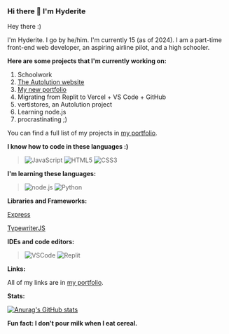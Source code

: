 ### Hi there 👋 I'm **Hyderite**

<!--
**Hyderite/Hyderite** is a ✨ _special_ ✨ repository because its `README.md` (this file) appears on your GitHub profile.

Here are some ideas to get you started:

- 🔭 I’m currently working on ...
- 🌱 I’m currently learning ...
- 👯 I’m looking to collaborate on ...
- 🤔 I’m looking for help with ...
- 💬 Ask me about ...
- 📫 How to reach me: ...
- 😄 Pronouns: ...
- ⚡ Fun fact: ...
-->

Hey there :)

I'm Hyderite. I go by he/him. I'm currently 15 (as of 2024). I am a part-time front-end web developer, an aspiring airline pilot, and a high schooler. 

**Here are some projects that I'm currently working on:**

1. Schoolwork
2. [The Autolution website](https://autolution.vercel.app/)
3. [My new portfolio](https://new.hyderite.dev/)
4. Migrating from Replit to Vercel + VS Code + GitHub
5. vertistores, an Autolution project
6. Learning node.js
7. procrastinating ;)

You can find a full list of my projects in [my portfolio](https://hyderite.dev/).

**I know how to code in these languages :)**

> ![JavaScript](https://img.shields.io/badge/JavaScript-F7DF1E?style=for-the-badge&logo=javascript&logoColor=black)
> ![HTML5](https://img.shields.io/badge/html5-%23E34F26.svg?style=for-the-badge&logo=html5&logoColor=white)
> ![CSS3](https://img.shields.io/badge/CSS3-blue?style=for-the-badge&logo=css3&logoColor=white)

**I'm learning these languages:**

> ![node.js](https://img.shields.io/badge/node.js-43853D?style=for-the-badge&logo=node.js&logoColor=white)
> ![Python](https://img.shields.io/badge/python-3670A0?style=for-the-badge&logo=python&logoColor=ffdd54)

**Libraries and Frameworks:**

[Express](https://expressjs.com/)

[TypewriterJS](https://www.npmjs.com/package/typewriter-effect)

**IDEs and code editors:**

> ![VSCode](https://img.shields.io/badge/VSCode-blue?style=for-the-badge&logo=visualstudiocode)
> ![Replit](https://img.shields.io/badge/Replit-black?style=for-the-badge&logo=replit)

**Links:**

All of my links are in [my portfolio](https://hyderite.dev/#footer).

**Stats:**

[![Anurag's GitHub stats](https://github-readme-stats.vercel.app/api?username=Hyderite&theme=shadow_red&bg_color=000000)](https://github.com/anuraghazra/github-readme-stats)

**Fun fact: I don't pour milk when I eat cereal.**
